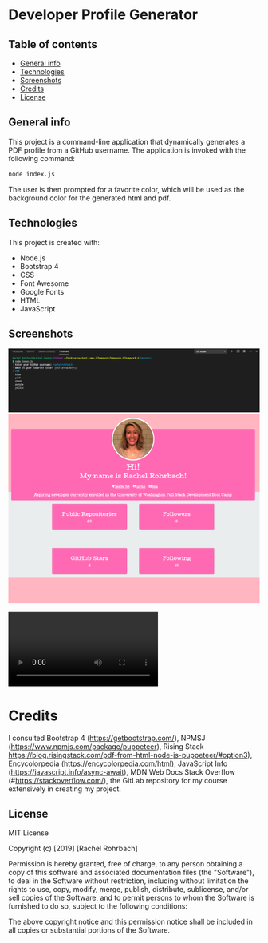 # Developer Profile Generator

## Table of contents
* [General info](#general-info)
* [Technologies](#technologies)
* [Screenshots](#screenshots)
* [Credits](#credits)
* [License](#license)

## General info
This project is a command-line application that dynamically generates a PDF profile from a GitHub username. The application is invoked with the following command:
```sh
node index.js
```
The user is then prompted for a favorite color, which will be used as the background color for the generated html and pdf.  
	
## Technologies
This project is created with: 
* Node.js 
* Bootstrap 4
* CSS
* Font Awesome
* Google Fonts
* HTML
* JavaScript

## Screenshots 
![project screenshot](\assets\node-screenshot.png)
![project](\assets\html-screenshot.png)

![Example demo](./assets/node-profile-generator.mp4)


# Credits
I consulted Bootstrap 4 (https://getbootstrap.com/), NPMSJ (https://www.npmjs.com/package/puppeteer), Rising Stack https://blog.risingstack.com/pdf-from-html-node-js-puppeteer/#option3), Encycolorpedia (https://encycolorpedia.com/html), JavaScript Info (https://javascript.info/async-await), MDN Web Docs Stack Overflow (#https://stackoverflow.com/), the GitLab repository for my course extensively in creating my project. 

## License
MIT License

Copyright (c) [2019] [Rachel Rohrbach]

Permission is hereby granted, free of charge, to any person obtaining a copy
of this software and associated documentation files (the "Software"), to deal
in the Software without restriction, including without limitation the rights
to use, copy, modify, merge, publish, distribute, sublicense, and/or sell
copies of the Software, and to permit persons to whom the Software is
furnished to do so, subject to the following conditions:

The above copyright notice and this permission notice shall be included in all
copies or substantial portions of the Software.